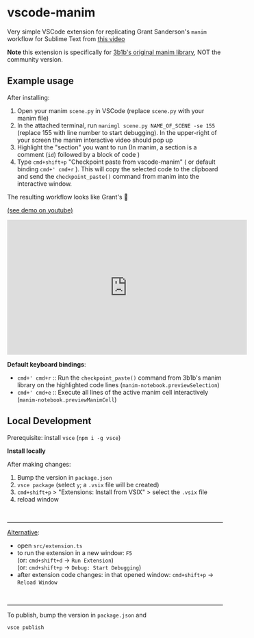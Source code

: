 # vscode-manim 

Very simple VSCode extension for replicating Grant Sanderson's `manim` workflow for Sublime Text from [this video](https://www.youtube.com/watch?v=rbu7Zu5X1zI)

**Note** this extension is specifically for [3b1b's original manim library](https://github.com/3b1b/manim), NOT the community version.

## Example usage

After installing:

1. Open your manim `scene.py` in VSCode (replace `scene.py` with your manim file)
2. In the attached terminal, run `manimgl scene.py NAME_OF_SCENE -se 155` (replace 155 with line number to start debugging). In the upper-right of your screen the manim interactive video should pop up
3. Highlight the "section" you want to run (In manim, a section is a comment (`id`) followed by a block of code )
4. Type `cmd+shift+p` "Checkpoint paste from vscode-manim" ( or default binding `cmd+' cmd+r` ). This will copy the selected code to the clipboard and send the `checkpoint_paste()` command from manim into the interactive window.

The resulting workflow looks like Grant's 🥳

[(see demo on youtube)](https://www.youtube.com/watch?v=VaNHlFh0r5E)

<iframe width="560" height="315" src="https://www.youtube.com/embed/VaNHlFh0r5E?si=ClVdBSI1k_-mzKFr" title="YouTube video player" frameborder="0" allow="accelerometer; autoplay; clipboard-write; encrypted-media; gyroscope; picture-in-picture; web-share" referrerpolicy="strict-origin-when-cross-origin" allowfullscreen></iframe>


**Default keyboard bindings**:
- `cmd+' cmd+r` :: Run the `checkpoint_paste()` command from 3b1b's manim library on the highlighted code lines (`manim-notebook.previewSelection`)
- `cmd+' cmd+e` :: Execute all lines of the active manim cell interactively (`manim-notebook.previewManimCell`)

## Local Development

Prerequisite: install `vsce` (`npm i -g vsce`)

**Install locally**

After making changes:

1. Bump the version in `package.json`
2. `vsce package` (select `y`; a `.vsix` file will be created) 
3. `cmd+shift+p` > "Extensions: Install from VSIX" > select the `.vsix` file
4. reload window

<br />

---

[Alternative](https://code.visualstudio.com/api/get-started/your-first-extension):

- open `src/extension.ts`
- to run the extension in a new window: `F5`  
    (or: `cmd+shift+d` -> `Run Extension`)  
    (or: `cmd+shift+p` -> `Debug: Start Debugging`)
- after extension code changes: in that opened window: `cmd+shift+p` -> `Reload Window`

<br />

---

To publish, bump the version in `package.json` and 

`vsce publish`